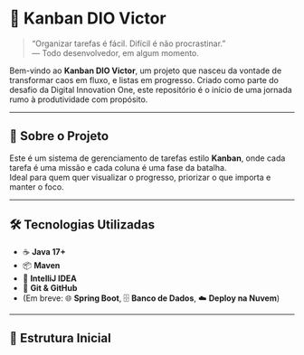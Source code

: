 # 🎯 Kanban DIO Victor

> “Organizar tarefas é fácil. Difícil é não procrastinar.”  
> — Todo desenvolvedor, em algum momento.

Bem-vindo ao **Kanban DIO Victor**, um projeto que nasceu da vontade de transformar caos em fluxo, e listas em progresso. Criado como parte do desafio da Digital Innovation One, este repositório é o início de uma jornada rumo à produtividade com propósito.

---

## 🚀 Sobre o Projeto

Este é um sistema de gerenciamento de tarefas estilo **Kanban**, onde cada tarefa é uma missão e cada coluna é uma fase da batalha.  
Ideal para quem quer visualizar o progresso, priorizar o que importa e manter o foco.

---

## 🛠️ Tecnologias Utilizadas

- ☕ **Java 17+**
- 📦 **Maven**
- 🧠 **IntelliJ IDEA**
- 🐙 **Git & GitHub**
- (Em breve: 🌐 **Spring Boot**, 🗄️ **Banco de Dados**, ☁️ **Deploy na Nuvem**)

---

## 📁 Estrutura Inicial
